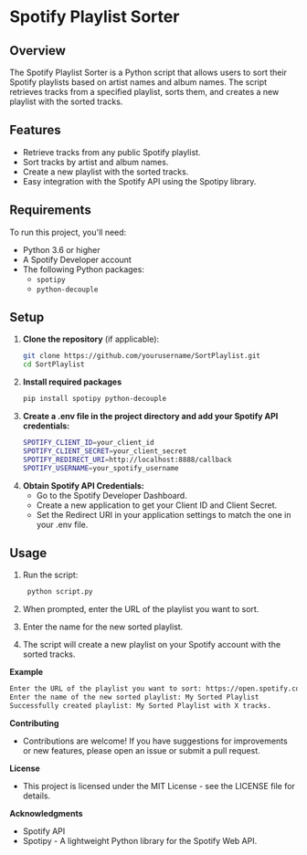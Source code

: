 # Spotify Playlist Sorter

## Overview

The Spotify Playlist Sorter is a Python script that allows users to sort their Spotify playlists based on artist names and album names. The script retrieves tracks from a specified playlist, sorts them, and creates a new playlist with the sorted tracks.

## Features

- Retrieve tracks from any public Spotify playlist.
- Sort tracks by artist and album names.
- Create a new playlist with the sorted tracks.
- Easy integration with the Spotify API using the Spotipy library.

## Requirements

To run this project, you'll need:

- Python 3.6 or higher
- A Spotify Developer account
- The following Python packages:
  - `spotipy`
  - `python-decouple`

## Setup

1. **Clone the repository** (if applicable):
   ```bash
   git clone https://github.com/yourusername/SortPlaylist.git
   cd SortPlaylist

2. **Install required packages**
    ```bash
    pip install spotipy python-decouple

3. **Create a .env file in the project directory and add your Spotify API credentials:**
   ```bash
   SPOTIFY_CLIENT_ID=your_client_id
   SPOTIFY_CLIENT_SECRET=your_client_secret
   SPOTIFY_REDIRECT_URI=http://localhost:8888/callback
   SPOTIFY_USERNAME=your_spotify_username

4. **Obtain Spotify API Credentials:**
    - Go to the Spotify Developer Dashboard.
    - Create a new application to get your Client ID and Client Secret.
    - Set the Redirect URI in your application settings to match the one in your .env file.

## Usage
1. Run the script:
   ```bash
    python script.py

2. When prompted, enter the URL of the playlist you want to sort.

3. Enter the name for the new sorted playlist.

4. The script will create a new playlist on your Spotify account with the sorted tracks.

**Example**
```bash
Enter the URL of the playlist you want to sort: https://open.spotify.com/playlist/your_playlist_id
Enter the name of the new sorted playlist: My Sorted Playlist
Successfully created playlist: My Sorted Playlist with X tracks.
```

**Contributing**
- Contributions are welcome! If you have suggestions for improvements or new features, please open an issue or submit a pull request.

**License**
- This project is licensed under the MIT License - see the LICENSE file for details.

**Acknowledgments**
- Spotify API
- Spotipy - A lightweight Python library for the Spotify Web API.
